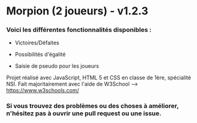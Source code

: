 # Morpion (2 joueurs) - v1.2.3

### Voici les différentes fonctionnalités disponibles :

- Victoires/Défaites

- Possibilités d'égalité

- Saisie de pseudo pour les joueurs

Projet réalisé avec JavaScript, HTML 5 et CSS en classe de 1ère, spécialité NSI. 
Fait majoritairement avec l'aide de W3School --> https://www.w3schools.com/


### Si vous trouvez des problèmes ou des choses à améliorer, n'hésitez pas à ouvrir une pull request ou une issue.
